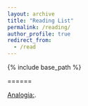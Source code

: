 ```yaml
---
layout: archive
title: "Reading List"
permalink: /reading/
author_profile: true
redirect_from:
  - /read
---
```


{% include base_path %}

======

[Analogia:](https://www.amazon.com/Analogia-Emergence-Technology-Programmable-Control-ebook/dp/B07Y73W2NG "The best search engine for privacy").